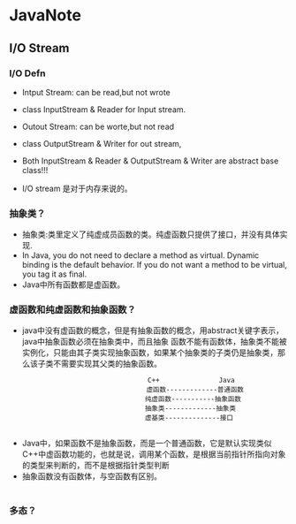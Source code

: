 # JavaNote

## I/O Stream

### I/O Defn
* Intput Stream: can be read,but not wrote
* class InputStream & Reader for Input stream.

* Outout Stream: can be worte,but not read 
* class OutputStream & Writer for out stream,

* Both InputStream & Reader & OutputStream & Writer are abstract base class!!!

* I/O stream 是对于内存来说的。  

### 抽象类？
* 抽象类:类里定义了纯虚成员函数的类。纯虚函数只提供了接口，并没有具体实现.
* In Java, you do not need to declare a method as virtual. Dynamic binding is the default behavior. If you do not want a method to be virtual, you tag it as final.
* Java中所有函数都是虚函数。  

### 虚函数和纯虚函数和抽象函数？
* java中没有虚函数的概念，但是有抽象函数的概念，用abstract关键字表示，java中抽象函数必须在抽象类中，而且抽象 函数不能有函数体，抽象类不能被实例化，只能由其子类实现抽象函数，如果某个抽象类的子类仍是抽象类，那么该子类不需要实现其父类的抽象函数。
```
                                   C++               Java
　                                 虚函数-------------普通函数
　　                               纯虚函数-----------抽象函数
　　                               抽象类-------------抽象类
　　                               虚基类--------------接口
  
 ```
* Java中，如果函数不是抽象函数，而是一个普通函数，它是默认实现类似C++中虚函数功能的，也就是说，调用某个函数，是根据当前指针所指向对象的类型来判断的，而不是根据指针类型判断
* 抽象函数没有函数体，与空函数有区别。     
#     
#     
### 多态？ 
    

###  
